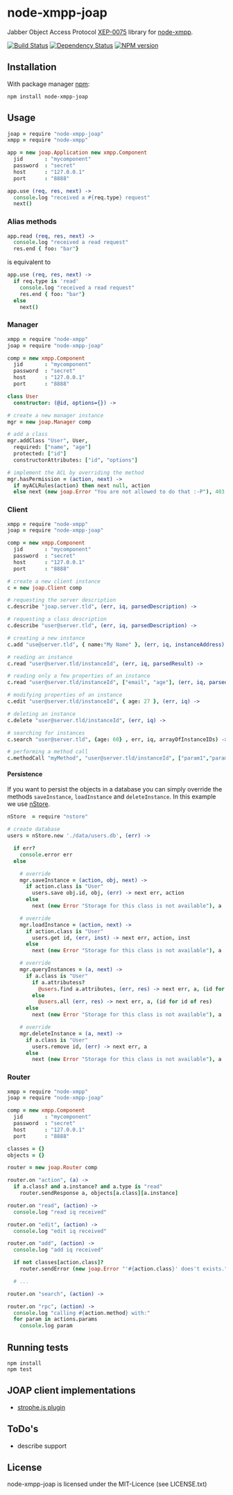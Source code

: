 # node-xmpp-joap

Jabber Object Access Protocol
[XEP-0075](http://xmpp.org/extensions/xep-0075.html) library for
[node-xmpp](https://github.com/astro/node-xmpp).

[![Build Status](https://secure.travis-ci.org/flosse/node-xmpp-joap.png)](http://travis-ci.org/flosse/node-xmpp-joap)
[![Dependency Status](https://gemnasium.com/flosse/node-xmpp-joap.png)](https://gemnasium.com/flosse/node-xmpp-joap.png)
[![NPM version](https://badge.fury.io/js/node-xmpp-joap.png)](http://badge.fury.io/js/node-xmpp-joap)

## Installation

With package manager [npm](http://npmjs.org/):

    npm install node-xmpp-joap

## Usage

```coffeescript
joap = require "node-xmpp-joap"
xmpp = require "node-xmpp"

app = new joap.Application new xmpp.Component
  jid       : "mycomponent"
  password  : "secret"
  host      : "127.0.0.1"
  port      : "8888"

app.use (req, res, next) ->
  console.log "received a #{req.type} request"
  next()
```

### Alias methods

```coffeescript
app.read (req, res, next) ->
  console.log "received a read request"
  res.end { foo: "bar"}
```
is equivalent to

```coffeescript
app.use (req, res, next) ->
  if req.type is 'read'
    console.log "received a read request"
    res.end { foo: "bar"}
  else
    next()
```

### Manager

```coffeescript
xmpp = require "node-xmpp"
joap = require "node-xmpp-joap"

comp = new xmpp.Component
  jid       : "mycomponent"
  password  : "secret"
  host      : "127.0.0.1"
  port      : "8888"

class User
  constructor: (@id, options={}) ->

# create a new manager instance
mgr = new joap.Manager comp

# add a class
mgr.addClass "User", User,
  required: ["name", "age"]
  protected: ["id"]
  constructorAttributes: ["id", "options"]

# implement the ACL by overriding the method
mgr.hasPermission = (action, next) ->
  if myACLRules(action) then next null, action
  else next (new joap.Error "You are not allowed to do that :-P"), 403
```

### Client

```coffeescript
xmpp = require "node-xmpp"
joap = require "node-xmpp-joap"

comp = new xmpp.Component
  jid       : "mycomponent"
  password  : "secret"
  host      : "127.0.0.1"
  port      : "8888"

# create a new client instance
c = new joap.Client comp

# requesting the server description
c.describe "joap.server.tld", (err, iq, parsedDescription) ->

# requesting a class description
c.describe "user@server.tld", (err, iq, parsedDescription) ->

# creating a new instance
c.add "use@server.tld", { name:"My Name" }, (err, iq, instanceAddress) ->

# reading an instance
c.read "user@server.tld/instanceId", (err, iq, parsedResult) ->

# reading only a few properties of an instance
c.read "user@server.tld/instanceId", ["email", "age"], (err, iq, parsedResult) ->

# modifying properties of an instance
c.edit "user@server.tld/instanceId", { age: 27 }, (err, iq) ->

# deleting an instance
c.delete "user@server.tld/instanceId", (err, iq) ->

# searching for instances
c.search "user@server.tld", {age: 60} , err, iq, arrayOfInstanceIDs) ->

# performing a method call
c.methodCall "myMethod", "user@server.tld/instanceId", ["param1","param2"], (err, iq, result) ->
```

#### Persistence

If you want to persist the objects in a database you can simply override the
methods `saveInstance`, `loadInstance` and `deleteInstance`.
In this example we use [nStore](https://github.com/creationix/nstore).

```coffeescript
nStore  = require "nstore"

# create database
users = nStore.new './data/users.db', (err) ->

  if err?
    console.error err
  else

    # override
    mgr.saveInstance = (action, obj, next) ->
      if action.class is "User"
        users.save obj.id, obj, (err) -> next err, action
      else
        next (new Error "Storage for this class is not available"), a

    # override
    mgr.loadInstance = (action, next) ->
      if action.class is "User"
        users.get id, (err, inst) -> next err, action, inst
      else
        next (new Error "Storage for this class is not available"), a

    # override
    mgr.queryInstances = (a, next) ->
      if a.class is "User"
        if a.attributess?
          @users.find a.attributes, (err, res) -> next err, a, (id for id of res)
        else
          @users.all (err, res) -> next err, a, (id for id of res)
      else
        next (new Error "Storage for this class is not available"), a

    # override
    mgr.deleteInstance = (a, next) ->
      if a.class is "User"
        users.remove id, (err) -> next err, a
      else
        next (new Error "Storage for this class is not available"), a
```

### Router

```coffeescript
xmpp = require "node-xmpp"
joap = require "node-xmpp-joap"

comp = new xmpp.Component
  jid       : "mycomponent"
  password  : "secret"
  host      : "127.0.0.1"
  port      : "8888"

classes = {}
objects = {}

router = new joap.Router comp

router.on "action", (a) ->
  if a.class? and a.instance? and a.type is "read"
    router.sendResponse a, objects[a.class][a.instance]

router.on "read", (action) ->
  console.log "read iq received"

router.on "edit", (action) ->
  console.log "edit iq received"

router.on "add", (action) ->
  console.log "add iq received"

  if not classes[action.class]?
    router.sendError (new joap.Error "'#{action.class}' does't exists.", 404), action

  # ...

router.on "search", (action) ->

router.on "rpc", (action) ->
  console.log "calling #{action.method} with:"
  for param in actions.params
    console.log param
```

## Running tests

```shell
npm install
npm test
```

## JOAP client implementations

- [strophe.js plugin](https://github.com/metajack/strophejs-plugins/tree/master/joap)

## ToDo's

- describe support

## License

node-xmpp-joap is licensed under the MIT-Licence (see LICENSE.txt)
